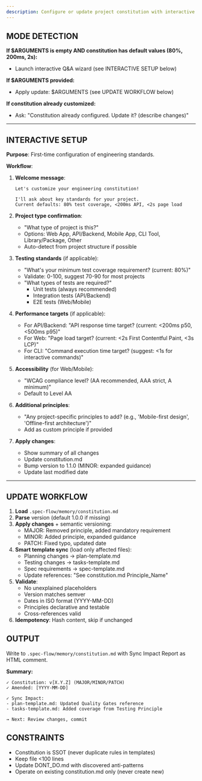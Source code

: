 ```yaml
---
description: Configure or update project constitution with interactive setup wizard
---
```


## MODE DETECTION

**If $ARGUMENTS is empty AND constitution has default values (80%, 200ms, 2s):**
- Launch interactive Q&A wizard (see INTERACTIVE SETUP below)

**If $ARGUMENTS provided:**
- Apply update: $ARGUMENTS (see UPDATE WORKFLOW below)

**If constitution already customized:**
- Ask: "Constitution already configured. Update it? (describe changes)"

---

## INTERACTIVE SETUP

**Purpose**: First-time configuration of engineering standards.

**Workflow**:

1. **Welcome message**:
   ```
   Let's customize your engineering constitution!

   I'll ask about key standards for your project.
   Current defaults: 80% test coverage, <200ms API, <2s page load
   ```

2. **Project type confirmation**:
   - "What type of project is this?"
   - Options: Web App, API/Backend, Mobile App, CLI Tool, Library/Package, Other
   - Auto-detect from project structure if possible

3. **Testing standards** (if applicable):
   - "What's your minimum test coverage requirement? (current: 80%)"
   - Validate: 0-100, suggest 70-90 for most projects
   - "What types of tests are required?"
     - Unit tests (always recommended)
     - Integration tests (API/Backend)
     - E2E tests (Web/Mobile)

4. **Performance targets** (if applicable):
   - For API/Backend: "API response time target? (current: <200ms p50, <500ms p95)"
   - For Web: "Page load target? (current: <2s First Contentful Paint, <3s LCP)"
   - For CLI: "Command execution time target? (suggest: <1s for interactive commands)"

5. **Accessibility** (for Web/Mobile):
   - "WCAG compliance level? (AA recommended, AAA strict, A minimum)"
   - Default to Level AA

6. **Additional principles**:
   - "Any project-specific principles to add? (e.g., 'Mobile-first design', 'Offline-first architecture')"
   - Add as custom principle if provided

7. **Apply changes**:
   - Show summary of all changes
   - Update constitution.md
   - Bump version to 1.1.0 (MINOR: expanded guidance)
   - Update last modified date

---

## UPDATE WORKFLOW

1. **Load** `.spec-flow/memory/constitution.md`
2. **Parse** version (default 1.0.0 if missing)
3. **Apply changes** + semantic versioning:
   - MAJOR: Removed principle, added mandatory requirement
   - MINOR: Added principle, expanded guidance
   - PATCH: Fixed typo, updated date
4. **Smart template sync** (load only affected files):
   - Planning changes -> plan-template.md
   - Testing changes -> tasks-template.md
   - Spec requirements -> spec-template.md
   - Update references: "See constitution.md Principle_Name"
5. **Validate**:
   - No unexplained placeholders
   - Version matches semver
   - Dates in ISO format (YYYY-MM-DD)
   - Principles declarative and testable
   - Cross-references valid
6. **Idempotency**: Hash content, skip if unchanged

## OUTPUT

Write to `.spec-flow/memory/constitution.md` with Sync Impact Report as HTML comment.

**Summary:**
```
✓ Constitution: v[X.Y.Z] (MAJOR/MINOR/PATCH)
✓ Amended: [YYYY-MM-DD]

✓ Sync Impact:
- plan-template.md: Updated Quality Gates reference
- tasks-template.md: Added coverage from Testing Principle

→ Next: Review changes, commit
```

## CONSTRAINTS

- Constitution is SSOT (never duplicate rules in templates)
- Keep file <100 lines
- Update DONT_DO.md with discovered anti-patterns
- Operate on existing constitution.md only (never create new)
